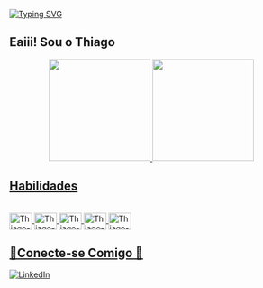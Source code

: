 [![Typing SVG](https://readme-typing-svg.demolab.com?font=Amatic+SC&size=50&duration=8000&pause=1000&color=EBF727&center=true&vCenter=true&random=false&width=435&lines=Bem+vindos+ao+meu+perfil+)](https://git.io/typing-svg)

## Eaiii! Sou o  Thiago 

<div align="center">
  <a href="https://github.com/Thiago3212">
  <img height="180em" src="https://github-readme-stats.vercel.app/api?username=Thiago3212&show_icons=true&theme=highcontrast&include_all_commits=true&count_private=true"/>
  <img height="180em" src="https://github-readme-stats.vercel.app/api/top-langs/?username=Thiago3212&layout=compact&langs_count=7&theme=highcontrast"/>
</div>
    
## Habilidades

 <div style="display: inline_block"><br>
<img align="center" alt="Thiago-Java" height="30" width="40" src="https://cdn.jsdelivr.net/gh/devicons/devicon/icons/java/java-original-wordmark.svg">
   <img align="center" alt="Thiago-Python" height="30" width="40" src="https://cdn.jsdelivr.net/gh/devicons/devicon/icons/python/python-original.svg" />
<img align="center" alt="Thiago-Github" height="30" width="40" src="https://cdn.jsdelivr.net/gh/devicons/devicon/icons/github/github-original.svg" />
 <img align="center" alt="Thiago-Vscode" height="30" width="40" src="https://cdn.jsdelivr.net/gh/devicons/devicon/icons/vscode/vscode-original.svg" />
   <img align="center" alt="Thiago-Git" height="30" width="40" src="https://cdn.jsdelivr.net/gh/devicons/devicon/icons/git/git-original.svg" />

## 📲Conecte-se Comigo 🔗
[![LinkedIn](https://img.shields.io/badge/LinkedIn-0077B5?style=for-the-badge&logo=linkedin&logoColor=white)](https://www.linkedin.com/in/thiago-d-ambrosi-a67a5b23b/) 

